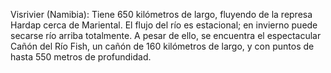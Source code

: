 Visrivier (Namibia): Tiene 650 kilómetros de largo, fluyendo de la represa Hardap cerca de Mariental. El flujo del río es estacional; en invierno puede secarse río arriba totalmente. A pesar de ello, se encuentra el espectacular Cañón del Río Fish, un cañón de 160 kilómetros de largo, y con puntos de hasta 550 metros de profundidad.

